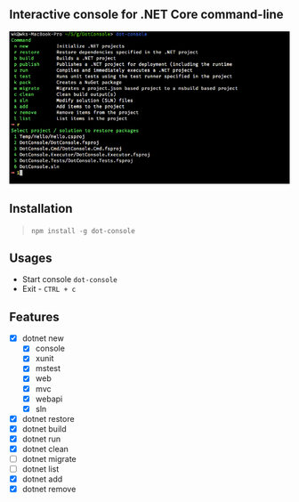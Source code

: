 ## Interactive console for .NET Core command-line

![](Images/DotConsole.png)

## Installation

> `npm install -g dot-console`

## Usages

- Start console `dot-console` 
- Exit - `CTRL + c`

## Features

- [x] dotnet new
    - [x] console
    - [x] xunit
    - [x] mstest
    - [x] web
    - [x] mvc
    - [x] webapi
    - [x] sln
- [x] dotnet restore
- [x] dotnet build
- [x] dotnet run
- [x] dotnet clean
- [ ] dotnet migrate
- [ ] dotnet list
- [x] dotnet add
- [x] dotnet remove